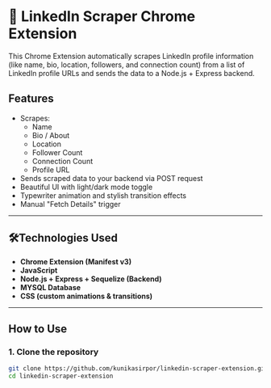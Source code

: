 # 🔗 LinkedIn Scraper Chrome Extension

This Chrome Extension automatically scrapes LinkedIn profile information (like name, bio, location, followers, and connection count) from a list of LinkedIn profile URLs and sends the data to a Node.js + Express backend.

## Features

- Scrapes:
  - Name
  - Bio / About
  - Location
  - Follower Count
  - Connection Count
  - Profile URL
- Sends scraped data to your backend via POST request
- Beautiful UI with light/dark mode toggle
- Typewriter animation and stylish transition effects
- Manual "Fetch Details" trigger

---

## 🛠Technologies Used

- **Chrome Extension (Manifest v3)**
- **JavaScript**
- **Node.js + Express + Sequelize (Backend)**
- **MYSQL Database**
- **CSS (custom animations & transitions)**

---

## How to Use

### 1. Clone the repository

```bash
git clone https://github.com/kunikasirpor/linkedin-scraper-extension.git
cd linkedin-scraper-extension

